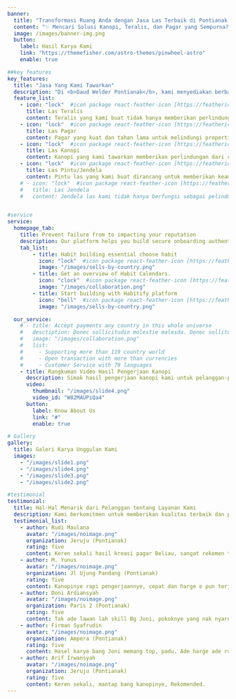 ```yaml
---
banner:
  title: "Transformasi Ruang Anda dengan Jasa Las Terbaik di Pontianak!"
  content: "✨ Mencari Solusi Kanopi, Teralis, dan Pagar yang Sempurna? ✨ Di Pontianak, kami adalah ahli las yang siap mengubah visi Anda menjadi kenyataan!. Dengan pengalaman bertahun-tahun dan dedikasi untuk kualitas, kami menawarkan layanan las yang tidak hanya fungsional tetapi juga estetis."
  image: /images/banner-img.png
  button:
    label: Hasil Karya Kami
    link: "https://themefisher.com/astro-themes/pinwheel-astro"
    enable: true

##key features
key_features:
  title: "Jasa Yang Kami Tawarkan"
  description: "Di <b>Daud Welder Pontianak</b>, kami menyediakan berbagai layanan las berkualitas tinggi untuk memenuhi semua kebutuhan konstruksi dan keamanan Anda. Berikut adalah layanan yang kami tawarkan:" 
  feature_list:
    - icon: "lock"  #icon package react-feather-icon [https://feathericons.com/]
      title: Las Teralis
      content: Teralis yang kami buat tidak hanya memberikan perlindungan, tetapi juga menambah nilai estetika pada rumah Anda. Desain kustom sesuai kebutuhan Anda.
    - icon: "lock"  #icon package react-feather-icon [https://feathericons.com/]
      title: Las Pagar
      content: Pagar yang kuat dan tahan lama untuk melindungi properti Anda. Kami menawarkan berbagai desain yang dapat disesuaikan dengan gaya arsitektur rumah Anda.
    - icon: "lock"  #icon package react-feather-icon [https://feathericons.com/]
      title: Las Kanopi
      content: Kanopi yang kami tawarkan memberikan perlindungan dari cuaca sekaligus menambah keindahan eksterior rumah Anda. Tersedia dalam berbagai model dan ukuran.
    - icon: "lock"  #icon package react-feather-icon [https://feathericons.com/]
      title: Las Pintu/Jendela
      content: Pintu las yang kami buat dirancang untuk memberikan keamanan ekstra tanpa mengorbankan gaya. Pilihan desain yang beragam untuk memenuhi selera Anda.
    # - icon: "lock"  #icon package react-feather-icon [https://feathericons.com/]
    #   title: Las Jendela
    #   content: Jendela las kami tidak hanya berfungsi sebagai pelindung, tetapi juga menambah keindahan interior dan eksterior rumah Anda. Desain yang dapat disesuaikan dengan kebutuhan Anda.


#service
service:
  homepage_tab:
    title: Prevent failure from to impacting your reputation
    description: Our platform helps you build secure onboarding authentication experiences that retain and engage your users. We build the infrastructure, you can.
    tab_list:
        - title: Habit building essential choose habit
          icon: "lock"  #icon package react-feather-icon [https://feathericons.com/]
          image: "/images/sells-by-country.png"
        - title: Get an overview of Habit Calendars.
          icon: "clock"  #icon package react-feather-icon [https://feathericons.com/]
          image: "/images/collaboration.png"
        - title: Start building with Habitify platform
          icon: "bell"  #icon package react-feather-icon [https://feathericons.com/]
          image: "/images/sells-by-country.png"

  our_service:
    # - title: Accept payments any country in this whole universe
    #   desctiption: Donec sollicitudin molestie malesda. Donec sollitudin molestie malesuada. Mauris pellentesque nec, egestas non nisi. Cras ultricies ligula sed
    #   image: "/images/collaboration.png"
    #   list:
    #     - Supporting more than 119 country world
    #     - Open transaction with more than currencies
    #     - Customer Service with 79 languages
    - title: Rangkuman Video Hasil Pengerjaan Kanopi
      description: Simak hasil pengerjaan kanopi kami untuk pelanggan-pelanggan di Pontianak. Dalam video ini, Anda akan melihat bagaimana desain kanopi yang elegan dan fungsional kami berhasil meningkatkan tampilan dan kenyamanan ruang.
      video:
        thumbnail: "/images/slide4.png"
        video_id: "W82MAUPiQa4"
      button:
        label: Know About Us
        link: "#"
        enable: true

# Gallery
gallery:
  title: Galeri Karya Unggulan Kami
  images:
    - "/images/slide1.png"
    - "/images/slide4.png"
    - "/images/slide3.png"
    - "/images/slide2.png"

#testimonial
testimonial:
  title: Hal-Hal Menarik dari Pelanggan tentang Layanan Kami
  description: Kami berkomitmen untuk memberikan kualitas terbaik dan pengalaman yang memuaskan. Berikut adalah beberapa testimoni dari pelanggan kami yang telah merasakan manfaat dari jasa kami.
  testimonial_list:
    - author: Rudi Maulana
      avatar: "/images/noimage.png"
      organization: Jeruju (Pontianak)
      rating: five
      content: Keren sekali hasil kreasi pagar Beliau, sangat rekomen toplah .
    - author: M. Yunus
      avatar: "/images/noimage.png"
      organization: Jl Ujung Pandang (Pontianak)
      rating: five
      content: Kanopinye rapi pengerjaannye, cepat dan harge e pun terjangkau .
    - author: Doni Ardiansyah
      avatar: "/images/noimage.png"
      organization: Paris 2 (Pontianak)
      rating: five
      content: Tak ade lawan lah skill Bg Joni, pokoknye yang nak nyarek jasa las ke Beliau yak.
    - author: Firman Syafrudin
      avatar: "/images/noimage.png"
      organization: Ampera (Pontianak)
      rating: five
      content: Hasel karye bang Joni memang top, padu. Ade harge ade rupelah.
    - author: Arif Irwansyah
      avatar: "/images/noimage.png"
      organization: Jeruju (Pontianak)
      rating: five
      content: Keren sekali, mantap bang kanopinye, Rekomended.
---
```

